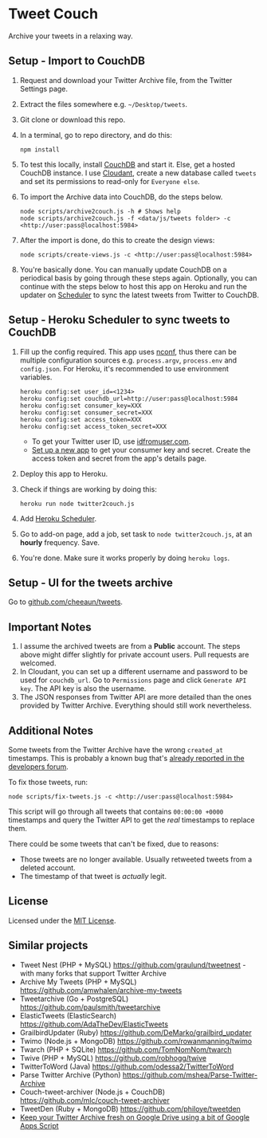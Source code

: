 Tweet Couch
===========

Archive your tweets in a relaxing way.

Setup - Import to CouchDB
-------------------------

 1. Request and download your Twitter Archive file, from the Twitter Settings page.
 2. Extract the files somewhere e.g. `~/Desktop/tweets`.
 3. Git clone or download this repo.
 4. In a terminal, go to repo directory, and do this:

    	npm install

 5. To test this locally, install [CouchDB](http://couchdb.apache.org/) and start it. Else, get a hosted CouchDB instance. I use [Cloudant](https://cloudant.com/), create a new database called `tweets` and set its permissions to read-only for `Everyone else`.
 6. To import the Archive data into CouchDB, do the steps below.

		node scripts/archive2couch.js -h # Shows help
		node scripts/archive2couch.js -f <data/js/tweets folder> -c <http://user:pass@localhost:5984>

 7. After the import is done, do this to create the design views:

		node scripts/create-views.js -c <http://user:pass@localhost:5984>

 8. You're basically done. You can manually update CouchDB on a periodical basis by going through these steps again. Optionally, you can continue with the steps below to host this app on Heroku and run the updater on [Scheduler](https://devcenter.heroku.com/articles/scheduler) to sync the latest tweets from Twitter to CouchDB.

Setup - Heroku Scheduler to sync tweets to CouchDB
--------------------------------------------------

 1. Fill up the config required. This app uses [nconf](https://github.com/flatiron/nconf), thus there can be multiple configuration sources e.g. `process.argv`, `process.env` and `config.json`. For Heroku, it's recommended to use environment variables.

		heroku config:set user_id=<1234>
		heroku config:set couchdb_url=http://user:pass@localhost:5984
		heroku config:set consumer_key=XXX
		heroku config:set consumer_secret=XXX
		heroku config:set access_token=XXX
		heroku config:set access_token_secret=XXX

	- To get your Twitter user ID, use [idfromuser.com](http://www.idfromuser.com/).
	- [Set up a new app](https://dev.twitter.com/apps/new) to get your consumer key and secret. Create the access token and secret from the app's details page.

 2. Deploy this app to Heroku.
 4. Check if things are working by doing this:

		heroku run node twitter2couch.js

 3. Add [Heroku Scheduler](https://addons.heroku.com/scheduler).
 4. Go to add-on page, add a job, set task to `node twitter2couch.js`, at an **hourly** frequency. Save.
 5. You're done. Make sure it works properly by doing `heroku logs`.

Setup - UI for the tweets archive
---------------------------------

 Go to [github.com/cheeaun/tweets](http://github.com/cheeaun/tweets).

Important Notes
---------------

 1. I assume the archived tweets are from a **Public** account. The steps above might differ slightly for private account users. Pull requests are welcomed.
 2. In Cloudant, you can set up a different username and password to be used for `couchdb_url`. Go to `Permissions` page and click `Generate API key`. The API key is also the username.
 3. The JSON responses from Twitter API are more detailed than the ones provided by Twitter Archive. Everything should still work nevertheless.

Additional Notes
----------------

Some tweets from the Twitter Archive have the wrong `created_at` timestamps. This is probably a known bug that's [already reported in the developers forum](https://twittercommunity.com/t/creation-time-of-tweet-is-no-longer-include-in-the-user-downlodable-twitter-archive/11960).

To fix those tweets, run:

    node scripts/fix-tweets.js -c <http://user:pass@localhost:5984>

This script will go through all tweets that contains `00:00:00 +0000` timestamps and query the Twitter API to get the *real* timestamps to replace them.

There could be some tweets that can't be fixed, due to reasons:

- Those tweets are no longer available. Usually retweeted tweets from a deleted account.
- The timestamp of that tweet is *actually* legit.

License
-------

Licensed under the [MIT License](http://cheeaun.mit-license.org/).

Similar projects
----------------

- Tweet Nest (PHP + MySQL) <https://github.com/graulund/tweetnest> - with many forks that support Twitter Archive
- Archive My Tweets (PHP + MySQL) <https://github.com/amwhalen/archive-my-tweets>
- Tweetarchive (Go + PostgreSQL) <https://github.com/paulsmith/tweetarchive>
- ElasticTweets (ElasticSearch) <https://github.com/AdaTheDev/ElasticTweets>
- GrailbirdUpdater (Ruby) <https://github.com/DeMarko/grailbird_updater>
- Twimo (Node.js + MongoDB) <https://github.com/rowanmanning/twimo>
- Twarch (PHP + SQLite) <https://github.com/TomNomNom/twarch>
- Twive (PHP + MySQL) <https://github.com/robhogg/twive>
- TwitterToWord (Java) <https://github.com/odessa2/TwitterToWord>
- Parse Twitter Archive (Python) <https://github.com/mshea/Parse-Twitter-Archive>
- Couch-tweet-archiver (Node.js + CouchDB) <https://github.com/mlc/couch-tweet-archiver>
- TweetDen (Ruby + MongoDB) <https://github.com/philoye/tweetden>
- [Keep your Twitter Archive fresh on Google Drive using a bit of Google Apps Script](http://mashe.hawksey.info/2013/01/sync-twitter-archive-with-google-drive/)